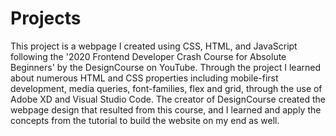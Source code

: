 # Projects
This project is a webpage I created using CSS, HTML, and JavaScript following the 
'2020 Frontend Developer Crash Course for Absolute Beginners' by the DesignCourse 
on YouTube. Through the project I learned about numerous HTML and CSS properties 
including mobile-first development, media queries, font-families, flex and grid, 
through the use of Adobe XD and Visual Studio Code.
The creator of DesignCourse created the webpage design that resulted from this course,
and I learned and apply the concepts from the tutorial to build the website on my end as
well.
